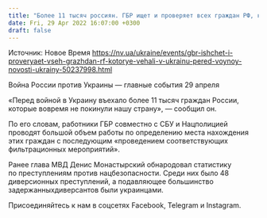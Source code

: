 ```yaml
---
title: "Более 11 тысяч россиян. ГБР ищет и проверяет всех граждан РФ, которые приехали в Украину перед войной"
date: Fri, 29 Apr 2022 16:07:00 +0300
draft: false
---
```

Источник: Новое Время https://nv.ua/ukraine/events/gbr-ishchet-i-proveryaet-vseh-grazhdan-rf-kotorye-vehali-v-ukrainu-pered-voynoy-novosti-ukrainy-50237998.html


Война России против Украины — главные события 29 апреля

«Перед войной в Украину въехало более 11 тысяч граждан России, которые вовремя не покинули нашу страну», — сообщил он.

По его словам, работники ГБР совместно с СБУ и Нацполицией проводят большой объем работы по определению места нахождения этих граждан с последующим «проведением соответствующих фильтрационных мероприятий».



 Ранее глава МВД Денис Монастырский обнародовал статистику по преступлениям против нацбезопасности. Среди них было 48 диверсионных преступлений, а подавляющее большинство задержанныхдиверсантов были украинцами.

Присоединяйтесь к нам в соцсетях Facebook, Telegram и Instagram.
